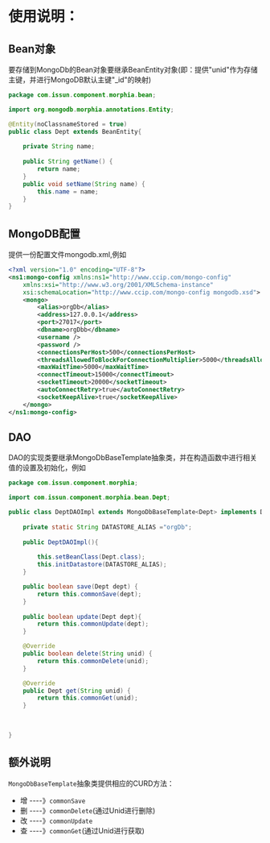 # 使用说明：

## Bean对象

要存储到MongoDb的Bean对象要继承BeanEntity对象(即：提供"unid"作为存储主键，并进行MongoDB默认主键"_id"的映射)


```java
package com.issun.component.morphia.bean;

import org.mongodb.morphia.annotations.Entity;

@Entity(noClassnameStored = true)
public class Dept extends BeanEntity{
	
	private String name;
	
	public String getName() {
		return name;
	}
	public void setName(String name) {
		this.name = name;
	}
}
```

## MongoDB配置

提供一份配置文件mongodb.xml,例如

```xml
<?xml version="1.0" encoding="UTF-8"?>
<ns1:mongo-config xmlns:ns1="http://www.ccip.com/mongo-config"
	xmlns:xsi="http://www.w3.org/2001/XMLSchema-instance"
	xsi:schemaLocation="http://www.ccip.com/mongo-config mongodb.xsd">
	<mongo>
		<alias>orgDb</alias>
		<address>127.0.0.1</address>
		<port>27017</port>
		<dbname>orgDbb</dbname>
		<username />
		<password />
		<connectionsPerHost>500</connectionsPerHost>
		<threadsAllowedToBlockForConnectionMultiplier>5000</threadsAllowedToBlockForConnectionMultiplier>
		<maxWaitTime>5000</maxWaitTime>
		<connectTimeout>15000</connectTimeout>
		<socketTimeout>20000</socketTimeout>
		<autoConnectRetry>true</autoConnectRetry>
		<socketKeepAlive>true</socketKeepAlive>
	</mongo>
</ns1:mongo-config>

```

## DAO

DAO的实现类要继承MongoDbBaseTemplate<T>抽象类，并在构造函数中进行相关值的设置及初始化，例如


```java
package com.issun.component.morphia;

import com.issun.component.morphia.bean.Dept;

public class DeptDAOImpl extends MongoDbBaseTemplate<Dept> implements DeptDAO {
	
	private static String DATASTORE_ALIAS ="orgDb";
	
	public DeptDAOImpl(){
		
		this.setBeanClass(Dept.class);
		this.initDatastore(DATASTORE_ALIAS);
	}

	public boolean save(Dept dept) {
		return this.commonSave(dept);
	}
	
	public boolean update(Dept dept){
		return this.commonUpdate(dept);
	}

	@Override
	public boolean delete(String unid) {
		return this.commonDelete(unid);
	}

	@Override
	public Dept get(String unid) {
		return this.commonGet(unid);
	}
	
	

}

```


## 额外说明

`MongoDbBaseTemplate`抽象类提供相应的CURD方法：

- 增 ----》`commonSave`
- 删 ----》`commonDelete`(通过Unid进行删除)
- 改 ----》`commonUpdate`
- 查 ----》`commonGet`(通过Unid进行获取)



